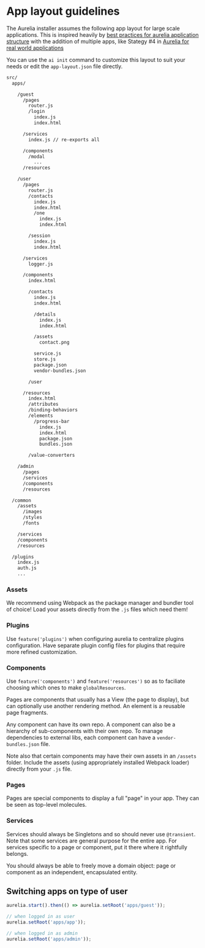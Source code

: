 # App layout guidelines

The Aurelia installer assumes the following app layout for large scale applications.
This is inspired heavily by [best practices for aurelia application structure](http://patrickwalters.net/my-best-practices-for-aurelia-application-structure/)
with the addition of multiple apps, like Stategy #4 in [Aurelia for real world applications](https://leanpub.com/aurelia-for-real-world-applications)

You can use the `ai init` command to customize this layout to suit your needs or edit the `app-layout.json` file directly.

```bash
src/
  apps/

    /guest
      /pages
        router.js
        /login
          index.js
          index.html

      /services
        index.js // re-exports all

      /components
        /modal
          ...
      /resources

    /user
      /pages
        router.js
        /contacts
          index.js
          index.html
          /one
            index.js
            index.html

        /session
          index.js
          index.html

      /services
        logger.js

      /components
        index.html

        /contacts
          index.js
          index.html

          /details
            index.js
            index.html

          /assets
            contact.png            

          service.js          
          store.js
          package.json
          vendor-bundles.json          

        /user

      /resources
        index.html
        /attributes
        /binding-behaviors
        /elements
          /progress-bar
            index.js
            index.html          
            package.json          
            bundles.json

        /value-converters 

    /admin
      /pages
      /services
      /components
      /resources

  /common
    /assets
      /images
      /styles
      /fonts

    /services
    /components
    /resources

  /plugins
    index.js
    auth.js
    ...

```

### Assets

We recommend using Webpack as the package manager and bundler tool of choice!
Load your assets directly from the `.js` files which need them!

### Plugins

Use `feature('plugins')` when configuring aurelia to centralize plugins configuration. Have separate plugin config files
for plugins that require more refined customization.

### Components

Use `feature('components')` and `feature('resources')` so as to faciliate choosing which ones to make `globalResources`.

Pages are components that usually has a View (the page to display), but can optionally use another rendering method.
An element is a reusable page fragments.    

Any component can have its own repo. A component can also be a hierarchy of sub-components with their own repo.
To manage dependencies to external libs, each component can have a `vendor-bundles.json` file. 

Note also that certain components may have their own assets in an `/assets` folder. 
Include the assets (using appropriately installed Webpack loader) directly from your `.js` file. 

### Pages

Pages are special components to display a full "page" in your app. They can be seen as top-level molecules.

### Services

Services should always be Singletons and so should never use `@transient`.
Note that some services are general purpose for the entire app. 
For services specific to a page or component, put it there where it rightfully belongs.

You should always be able to freely move a domain object: page or component as an independent, encapsulated entity.

## Switching apps on type of user 

```js
aurelia.start().then(() => aurelia.setRoot('apps/guest'));

// when logged in as user
aurelia.setRoot('apps/app'));

// when logged in as admin
aurelia.setRoot('apps/admin'));
```
